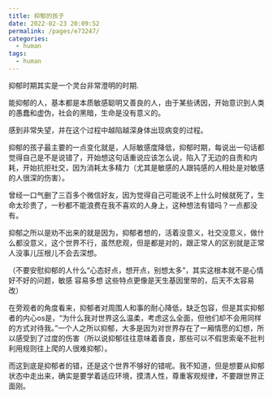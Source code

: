 ```yaml
---
title: 抑郁的孩子
date: 2022-02-23 20:09:52
permalink: /pages/e73247/
categories:
  - human
tags:
  - human
---
```




抑郁时期其实是一个灵台非常澄明的时期.

能抑郁的人，基本都是本质敏感聪明又善良的人，由于某些诱因，开始意识到人类的愚蠢和虚伪，社会的黑暗，生命是没有意义的。

感到非常失望，并在这个过程中越陷越深身体出现病变的过程。



抑郁的孩子最主要的一点变化就是，人际敏感度降低，抑郁时期，每说出一句话都觉得自己是不是说错了，开始想这句话重说应该怎么说，陷入了无边的自责和内耗，开始抗拒社交，因为消耗太多精力（尤其是敏感的人跟钝感的人相处是对敏感的人很深的伤害）。



曾经一口气删了三百多个微信好友，因为觉得自己可能说不上什么时候就死了，生命太珍贵了，一秒都不能浪费在我不喜欢的人身上，这种想法有错吗？一点都没有。



抑郁之所以是劝不出来的就是因为，抑郁者想的，活着没意义，社交没意义，做什么都没意义，这个世界不行，虽然悲观，但是都是对的，跟正常人的区别就是正常人没事儿压根儿不会去深想。



（不要安慰抑郁的人什么“心态好点，想开点，别想太多”，其实这根本就不是心情好不好的问题，敏感 容易多想 这些特点更像是天生基因里带的，后天不太容易改）



在旁观者的角度看来，抑郁者对周围人和事的耐心降低，缺乏包容，但是其实抑郁者的内心os是，“为什么我对世界这么温柔，考虑这么全面，但他们却不会用同样的方式对待我。”一个人之所以抑郁，大多是因为对世界存在了一厢情愿的幻想，所以感受到了过度的伤害（所以说抑郁往往意味着善良，那些可以不假思索毫不批判利用规则往上爬的人很难抑郁）。



而这到底是抑郁者的错，还是这个世界不够好的错呢。我不知道，但是想要从抑郁状态中走出来，确实是要学着适应环境，摸清人性，尊重客观规律，不要跟世界正面刚。

